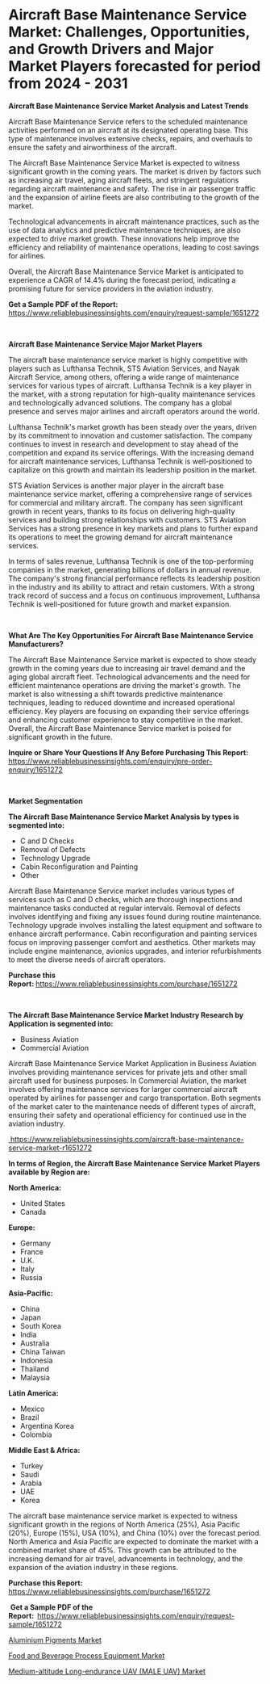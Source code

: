 <p><h1>Aircraft Base Maintenance Service Market: Challenges, Opportunities, and Growth Drivers and Major Market Players forecasted for period from 2024 - 2031</h1></p><p><strong>Aircraft Base Maintenance Service Market Analysis and Latest Trends</strong></p>
<p><p>Aircraft Base Maintenance Service refers to the scheduled maintenance activities performed on an aircraft at its designated operating base. This type of maintenance involves extensive checks, repairs, and overhauls to ensure the safety and airworthiness of the aircraft. </p><p>The Aircraft Base Maintenance Service Market is expected to witness significant growth in the coming years. The market is driven by factors such as increasing air travel, aging aircraft fleets, and stringent regulations regarding aircraft maintenance and safety. The rise in air passenger traffic and the expansion of airline fleets are also contributing to the growth of the market.</p><p>Technological advancements in aircraft maintenance practices, such as the use of data analytics and predictive maintenance techniques, are also expected to drive market growth. These innovations help improve the efficiency and reliability of maintenance operations, leading to cost savings for airlines.</p><p>Overall, the Aircraft Base Maintenance Service Market is anticipated to experience a CAGR of 14.4% during the forecast period, indicating a promising future for service providers in the aviation industry.</p></p>
<p><strong>Get a Sample PDF of the Report:&nbsp;</strong> <a href="https://www.reliablebusinessinsights.com/enquiry/request-sample/1651272">https://www.reliablebusinessinsights.com/enquiry/request-sample/1651272</a></p>
<p>&nbsp;</p>
<p><strong>Aircraft Base Maintenance Service Major Market Players</strong></p>
<p><p>The aircraft base maintenance service market is highly competitive with players such as Lufthansa Technik, STS Aviation Services, and Nayak Aircraft Service, among others, offering a wide range of maintenance services for various types of aircraft. Lufthansa Technik is a key player in the market, with a strong reputation for high-quality maintenance services and technologically advanced solutions. The company has a global presence and serves major airlines and aircraft operators around the world.</p><p>Lufthansa Technik's market growth has been steady over the years, driven by its commitment to innovation and customer satisfaction. The company continues to invest in research and development to stay ahead of the competition and expand its service offerings. With the increasing demand for aircraft maintenance services, Lufthansa Technik is well-positioned to capitalize on this growth and maintain its leadership position in the market.</p><p>STS Aviation Services is another major player in the aircraft base maintenance service market, offering a comprehensive range of services for commercial and military aircraft. The company has seen significant growth in recent years, thanks to its focus on delivering high-quality services and building strong relationships with customers. STS Aviation Services has a strong presence in key markets and plans to further expand its operations to meet the growing demand for aircraft maintenance services.</p><p>In terms of sales revenue, Lufthansa Technik is one of the top-performing companies in the market, generating billions of dollars in annual revenue. The company's strong financial performance reflects its leadership position in the industry and its ability to attract and retain customers. With a strong track record of success and a focus on continuous improvement, Lufthansa Technik is well-positioned for future growth and market expansion.</p></p>
<p>&nbsp;</p>
<p><strong>What Are The Key Opportunities For Aircraft Base Maintenance Service Manufacturers?</strong></p>
<p><p>The Aircraft Base Maintenance Service market is expected to show steady growth in the coming years due to increasing air travel demand and the aging global aircraft fleet. Technological advancements and the need for efficient maintenance operations are driving the market's growth. The market is also witnessing a shift towards predictive maintenance techniques, leading to reduced downtime and increased operational efficiency. Key players are focusing on expanding their service offerings and enhancing customer experience to stay competitive in the market. Overall, the Aircraft Base Maintenance Service market is poised for significant growth in the future.</p></p>
<p><strong>Inquire or Share Your Questions If Any Before Purchasing This Report:</strong> <a href="https://www.reliablebusinessinsights.com/enquiry/pre-order-enquiry/1651272">https://www.reliablebusinessinsights.com/enquiry/pre-order-enquiry/1651272</a></p>
<p>&nbsp;</p>
<p><strong>Market Segmentation</strong></p>
<p><strong>The Aircraft Base Maintenance Service Market Analysis by types is segmented into:</strong></p>
<p><ul><li>C and D Checks</li><li>Removal of Defects</li><li>Technology Upgrade</li><li>Cabin Reconfiguration and Painting</li><li>Other</li></ul></p>
<p><p>Aircraft Base Maintenance Service market includes various types of services such as C and D checks, which are thorough inspections and maintenance tasks conducted at regular intervals. Removal of defects involves identifying and fixing any issues found during routine maintenance. Technology upgrade involves installing the latest equipment and software to enhance aircraft performance. Cabin reconfiguration and painting services focus on improving passenger comfort and aesthetics. Other markets may include engine maintenance, avionics upgrades, and interior refurbishments to meet the diverse needs of aircraft operators.</p></p>
<p><strong>Purchase this Report:&nbsp;</strong><a href="https://www.reliablebusinessinsights.com/purchase/1651272">https://www.reliablebusinessinsights.com/purchase/1651272</a></p>
<p>&nbsp;</p>
<p><strong>The Aircraft Base Maintenance Service Market Industry Research by Application is segmented into:</strong></p>
<p><ul><li>Business Aviation</li><li>Commercial Aviation</li></ul></p>
<p><p>Aircraft Base Maintenance Service Market Application in Business Aviation involves providing maintenance services for private jets and other small aircraft used for business purposes. In Commercial Aviation, the market involves offering maintenance services for larger commercial aircraft operated by airlines for passenger and cargo transportation. Both segments of the market cater to the maintenance needs of different types of aircraft, ensuring their safety and operational efficiency for continued use in the aviation industry.</p></p>
<p><a href="https://www.reliablebusinessinsights.com/aircraft-base-maintenance-service-market-r1651272">&nbsp;https://www.reliablebusinessinsights.com/aircraft-base-maintenance-service-market-r1651272</a></p>
<p><strong>In terms of Region, the Aircraft Base Maintenance Service Market Players available by Region are:</strong></p>
<p>
    <p> <strong> North America: </strong>
        <ul>
            <li>United States</li>
            <li>Canada</li>
        </ul>
        </p> 
    <p> <strong> Europe: </strong>
        <ul>
            <li>Germany</li>
            <li>France</li>
            <li>U.K.</li>
            <li>Italy</li>
            <li>Russia</li>
        </ul>
        </p> 
    <p> <strong> Asia-Pacific: </strong>
        <ul>
            <li>China</li>
            <li>Japan</li>
            <li>South Korea</li>
            <li>India</li>
            <li>Australia</li>
            <li>China Taiwan</li>
            <li>Indonesia</li>
            <li>Thailand</li>
            <li>Malaysia</li>
        </ul>
        </p> 
    <p> <strong> Latin America: </strong>
        <ul>
            <li>Mexico</li>
            <li>Brazil</li>
            <li>Argentina Korea</li>
            <li>Colombia</li>
        </ul>
        </p> 
    <p> <strong> Middle East & Africa: </strong>
        <ul>
            <li>Turkey</li>
            <li>Saudi</li>
            <li>Arabia</li>
            <li>UAE</li>
            <li>Korea</li>
        </ul>
    </p>
    </p>
<p><p>The aircraft base maintenance service market is expected to witness significant growth in the regions of North America (25%), Asia Pacific (20%), Europe (15%), USA (10%), and China (10%) over the forecast period. North America and Asia Pacific are expected to dominate the market with a combined market share of 45%. This growth can be attributed to the increasing demand for air travel, advancements in technology, and the expansion of the aviation industry in these regions.</p></p>
<p><strong>Purchase this Report: </strong><a href="https://www.reliablebusinessinsights.com/purchase/1651272">https://www.reliablebusinessinsights.com/purchase/1651272</a></p>
<p>&nbsp;<strong>Get a Sample PDF of the Report:&nbsp;&nbsp;</strong><a href="https://www.reliablebusinessinsights.com/enquiry/request-sample/1651272">https://www.reliablebusinessinsights.com/enquiry/request-sample/1651272</a></p>
<p><strong></strong></p>
<p><p><a href="https://medium.com/@albertohickle/aluminium-pigments-market-size-share-analysis-growth-trends-forecasts-2024-2031-0cbbf5109e75">Aluminium Pigments Market</a></p><p><a href="https://medium.com/@bosdendes/food-and-beverage-process-equipment-market-size-market-segmentation-market-trends-and-growth-45803736c852">Food and Beverage Process Equipment Market</a></p><p><a href="https://medium.com/@mslewokuneva/medium-altitude-long-endurance-uav-male-uav-market-a-global-and-regional-analysis-focus-on-e878b78bfeb7">Medium-altitude Long-endurance UAV (MALE UAV) Market</a></p></p>
